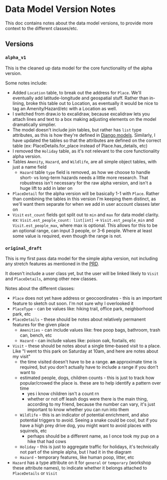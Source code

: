 # Data Model Version Notes 

This doc contains notes about the data model versions, to provide more context to the different classes/etc.

## Versions

### `alpha_v1`

This is the cleaned up data model for the core functionality of the alpha version. 

Some notes include:
- Added `Location` table, to break out the address for `Place`. We'll eventually add latitude-longitude and geospatial stuff. Rather than in-lining, broke this table out to Location, as eventually it would be nice to tag an Amenity/Hazard/etc with a Location as well.
- I switched from draw.io to excalidraw, because excalidraw lets you attach lines and text to a box making adjusting elements on the model dramatically simplier.
- The model doesn't include join tables, but rather has `list` type attributes, as this is how they're defined in [Django models](https://docs.djangoproject.com/en/5.2/topics/db/examples/). Similarly, I have updated the tables so that the attributes are defined on the correct table (ex: PlaceDetails.for_place instead of Place.has_details, etc)
- I removed the `Holiday` table, as it's not relevant to the core functionality alpha version.
- Tables `Amenity`, `Hazard`, and `Wildlife`, are all simple object tables, with just a name field
  -  `Hazard` table `type` field is removed, as how we choose to handle short- vs long-term hazards needs a little more research. That robustness isn't necessary for the raw alpha version, and isn't a huge lift to add in later on
- `PlaceDetail` for the alpha version will be basically 1-1 with `Place`. Rather than combining the tables in this version I'm keeping them distinct, as we'll want them separate for when we add in user account classes later on
- `Visit` `est_count` fields got split out to `min` and `max` for data model clarity. ex: `Visit.est_people_count: list[int]` -> `Visit.est_people_min` and `Visit.est_people_max`, where max is optional. This allows for this to be an optional range, can input 3 people, or 3-6 people. Where at least some value is required, even though the range is not.

### `original_draft`

This is my first pass data model for the simple alpha version, not including any stretch features as mentioned in the [PRD](./prd.md).

It doesn't include a user class yet, but the user will be linked likely to `Visit` and `PlaceDetails`, among other new classes.

Notes about the different classes:
- `Place` does not yet have address or geocoordinates - this is an important feature to sketch out soon. I'm not sure why I overlooked it
- `PlaceType` - can be values like: hiking trail, office park, neighborhood park, etc
- `PlaceDetails` - these should be notes about relatively permanent features for the given place
  - `Amenities` - can include values like: free poop bags, bathroom, trash can, bench, etc
  - `Hazard` - can include values like: poison oak, foxtails, etc
- `Visit` - these should be notes about a single time-based visit to a place. Like "I went to this park on Saturday at 10am, and here are notes about my visit"
  - the time visited doesn't have to be a range. **an** approximate time is required, but you don't actually have to include a range if you don't want to
  - estimated people, dogs, children counts - this is just to track how popular/crowed the place is. these are to help identify a pattern over time
    - yes i know children isn't a count rn
    - whether or not off leash dogs were there is the main thing, according to my friend, because the number can vary, it's just important to know whether you can run into them
  - `Wildlife` - this is an indicator of potential enrichment, and also potential triggers to avoid. Seeing a snake could be cool, but if you have a high prey drive dog, you might want to avoid places with squirrels, etc
    - perhaps should be a different name, as I once took my pup on a hike that had cows
  - `Holiday` - this is just to aggregate traffic for holidays, it's technically not part of the simple alpha, but I had it in the diagram
  - `Hazard` - temporary features, like human poop, litter, etc
- `Hazard` has a type attribute on it for `general` or `temporary` (workshop these attribute names), to indicate whether it belongs attached to `PlaceDetails` or `Visit`
